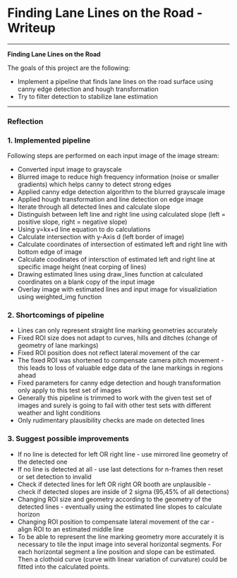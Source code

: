 # **Finding Lane Lines on the Road - Writeup** 


---

**Finding Lane Lines on the Road**

The goals of this project are the following:
* Implement a pipeline that finds lane lines on the road surface using canny edge detection and hough transformation 
* Try to filter detection to stabilize lane estimation 

---

### Reflection

### 1. Implemented pipeline

Following steps are performed on each input image of the image stream: 

* Converted input image to grayscale 
* Blurred image to reduce high frequency information (noise or smaller gradients) which helps canny to detect strong edges 
* Applied canny edge detection algorithm to the blurred grayscale image 
* Applied hough transformation and line detection on edge image 
* Iterate through all detected lines and calculate slope 
* Distinguish between left line and right line using calculated slope (left = positive slope, right = negative slope)
* Using y=kx+d line equation to do calculations 
* Calculate intersection with y-Axis d (left border of image) 
* Calculate coordinates of intersection of estimated left and right line with bottom edge of image
* Calculate coodinates of intersction of estimated left and right line at specific image height (neat corping of lines)
* Drawing estimated lines using draw_lines function at calculated coordinates on a blank copy of the input image 
* Overlay image with estimated lines and input image for visualiziation using weighted_img function 



### 2. Shortcomings of pipeline 

* Lines can only represent straight line marking geometries accurately 
* Fixed ROI size does not adapt to curves, hills and ditches (change of geometry of lane markings) 
* Fixed ROI position does not reflect lateral movement of the car 
* The fixed ROI was shortened to compensate camera pitch movement - this leads to loss of valuable edge data of the lane markings in regions ahead 
* Fixed parameters for canny edge detection and hough transformation only apply to this test set of images 
* Generally this pipeline is trimmed to work with the given test set of images and surely is going to fail with other test sets with different weather and light conditions 
* Only rudimentary plausibility checks are made on detected lines  


### 3. Suggest possible improvements 

* If no line is detected for left OR right line - use mirrored line geometry of the detected one 
* If no line is detected at all - use last detections for n-frames then reset or set detection to invalid 
* Check if detected lines for left OR right OR booth are unplausible - check if detected slopes are inside of 2 sigma (95,45% of all detections)
* Changing ROI size and geometry according to the geometry of the detected lines - eventually using the estimated line slopes to calculate horizon 
* Changing ROI position to compensate lateral movement of the car - align ROI to an estimated middle line 
* To be able to represent the line marking geometry more accurately it is necessary to tile the input image into several horizontal segments. For each horizontal segment a line position and slope can be estimated. Then a clothoid curve (curve with linear variation of curvature) could be fitted into the calculated points.
